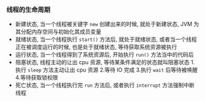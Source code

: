 
### 线程的生命周期

- 新建状态, 当一个线程被关键字 `new` 创建出来的时候, 就处于新建状态, JVM 为其分配内存空间与初始化其成员变量
- 就绪状态, 当一个线程执行 `start()` 方法后, 就处于就绪状态, 或者当一个线程正在被调度运行的时候, 也是处于就绪状态, 等待获取系统资源被执行
- 运行状态, 当一个线程得到了系统资源后, 开始执行 `run()` 方法当中的代码后
- 阻塞状态, 线程主动的让出 cpu 资源, 等待某条件满足的状态就叫阻塞状态 1.执行 `sleep` 方法主动让出 cpu 资源 2.等待 IO 完成 3.执行 `wait` 后等待被唤醒 4.等待获取锁权限
- 死亡状态, 当一个线程执行完 `run` 方法后, 或者执行 `interrupt` 方法强制中断线程
